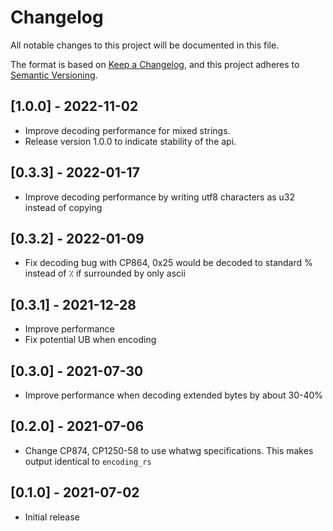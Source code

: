 # Changelog
All notable changes to this project will be documented in this file.

The format is based on [Keep a Changelog](https://keepachangelog.com/en/1.0.0/),
and this project adheres to [Semantic Versioning](https://semver.org/spec/v2.0.0.html).

## [1.0.0] - 2022-11-02
- Improve decoding performance for mixed strings.
- Release version 1.0.0 to indicate stability of the api.
## [0.3.3] - 2022-01-17
- Improve decoding performance by writing utf8 characters as u32 instead of copying

## [0.3.2] - 2022-01-09
- Fix decoding bug with CP864, 0x25 would be decoded to standard % instead of ٪ if surrounded by only ascii

## [0.3.1] - 2021-12-28
- Improve performance
- Fix potential UB when encoding

## [0.3.0] - 2021-07-30
- Improve performance when decoding extended bytes by about 30-40%

## [0.2.0] - 2021-07-06
- Change CP874, CP1250-58 to use whatwg specifications. This makes output identical to `encoding_rs`

## [0.1.0] - 2021-07-02
- Initial release
